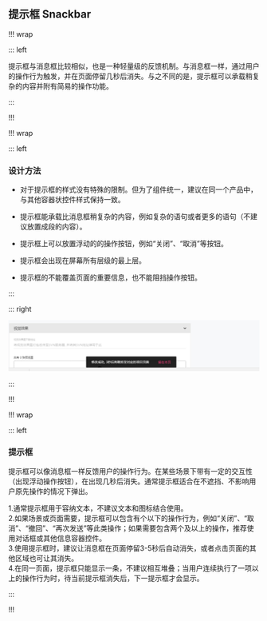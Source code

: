 ## 提示框 Snackbar ##

!!! wrap

::: left

提示框与消息框比较相似，也是一种轻量级的反馈机制。与消息框一样，通过用户的操作行为触发，并在页面停留几秒后消失。与之不同的是，提示框可以承载稍复杂的内容并附有简易的操作功能。

:::

!!!

!!! wrap

::: left

### 设计方法 ###

- 对于提示框的样式没有特殊的限制。但为了组件统一，建议在同一个产品中，与其他容器状控件样式保持一致。

- 提示框能承载比消息框稍复杂的内容，例如复杂的语句或者更多的语句（不建议放置成段的内容）。

- 提示框上可以放置浮动的的操作按钮，例如“关闭”、“取消”等按钮。

- 提示框会出现在屏幕所有层级的最上层。

- 提示框的不能覆盖页面的重要信息，也不能阻挡操作按钮。

:::

::: right

![](../imgs/组件/提示框Snackbar/img_snackbar_1.png)

:::

!!!

!!! wrap

::: left

### 提示框 ###

提示框可以像消息框一样反馈用户的操作行为。在某些场景下带有一定的交互性（出现浮动操作按钮），在出现几秒后消失。通常提示框适合在不遮挡、不影响用户原先操作的情况下弹出。

1.通常提示框用于容纳文本，不建议文本和图标结合使用。<br>
2.如果场景或页面需要，提示框可以包含有个以下的操作行为，例如“关闭”、“取消”、“撤回”、“再次发送”等此类操作；如果需要包含两个及以上的操作，推荐使用对话框或其他信息容器控件。<br>
3.使用提示框时，建议让消息框在页面停留3-5秒后自动消失，或者点击页面的其他区域也可让其消失。<br>
4.在同一页面，提示框只能显示一条，不建议相互堆叠；当用户连续执行了一项以上的操作行为时，待当前提示框消失后，下一提示框才会显示。<br>

:::

!!!


